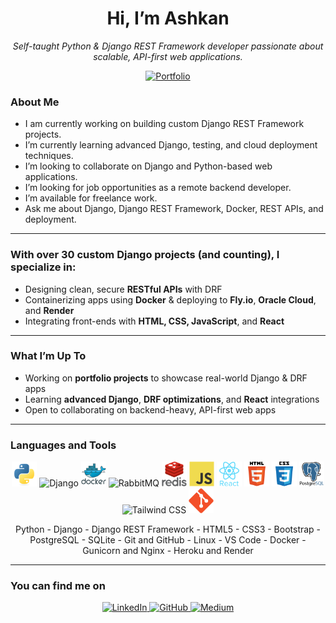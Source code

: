 <div align="center">
  <h1>Hi, I’m Ashkan</h1>
  <p>
    <em>Self-taught Python &amp; Django REST Framework developer passionate about scalable, API-first web applications.</em>
  </p>

  <p>
    <a href="https://codewithashkan.com" target="_blank" rel="noopener">
      <img src="https://img.shields.io/badge/Portfolio-Visit-blue?style=for-the-badge&logo=appveyor" alt="Portfolio"/>
    </a>
  </p>
</div>

### About Me

- I am currently working on building custom Django REST Framework projects.
- I’m currently learning advanced Django, testing, and cloud deployment techniques.
- I’m looking to collaborate on Django and Python-based web applications.
- I’m looking for job opportunities as a remote backend developer.
- I’m available for freelance work.
- Ask me about Django, Django REST Framework, Docker, REST APIs, and deployment.

---
### With over 30 custom Django projects (and counting), I specialize in:

-  Designing clean, secure **RESTful APIs** with DRF
-  Containerizing apps using **Docker** & deploying to **Fly.io**, **Oracle Cloud**, and **Render**
-  Integrating front-ends with **HTML, CSS, JavaScript**, and **React**
---

### What I’m Up To
- Working on **portfolio projects** to showcase real-world Django & DRF apps
- Learning **advanced Django**, **DRF optimizations**, and **React** integrations
- Open to collaborating on backend-heavy, API-first web apps

---

### Languages and Tools

<p align="center">
  <!-- Backend -->
  <img src="https://raw.githubusercontent.com/devicons/devicon/master/icons/python/python-original.svg" alt="Python" width="40" height="40"/>
  <img src="https://cdn.worldvectorlogo.com/logos/django.svg" alt="Django" width="40" height="40"/>
  <img src="https://raw.githubusercontent.com/devicons/devicon/master/icons/docker/docker-original-wordmark.svg" alt="Docker" width="40" height="40"/>
  <img src="https://www.vectorlogo.zone/logos/rabbitmq/rabbitmq-icon.svg" alt="RabbitMQ" width="40" height="40"/>
  <img src="https://raw.githubusercontent.com/devicons/devicon/master/icons/redis/redis-original-wordmark.svg" alt="Redis" width="40" height="40"/>
  <!-- Frontend -->
  <img src="https://raw.githubusercontent.com/devicons/devicon/master/icons/javascript/javascript-original.svg" alt="JavaScript" width="40" height="40"/>
  <img src="https://raw.githubusercontent.com/devicons/devicon/master/icons/react/react-original-wordmark.svg" alt="React" width="40" height="40"/>
  <img src="https://raw.githubusercontent.com/devicons/devicon/master/icons/html5/html5-original-wordmark.svg" alt="HTML5" width="40" height="40"/>
  <img src="https://raw.githubusercontent.com/devicons/devicon/master/icons/css3/css3-original-wordmark.svg" alt="CSS3" width="40" height="40"/>
  <!-- Database & CI/CD -->
  <img src="https://raw.githubusercontent.com/devicons/devicon/master/icons/postgresql/postgresql-original-wordmark.svg" alt="PostgreSQL" width="40" height="40"/>
  <img src="https://www.vectorlogo.zone/logos/tailwindcss/tailwindcss-icon.svg" alt="Tailwind CSS" width="40" height="40"/>
  <img src="https://raw.githubusercontent.com/devicons/devicon/master/icons/git/git-original.svg" alt="Git" width="40" height="40"/>
</p>

<p align="center">
Python
- Django
- Django REST Framework
- HTML5
- CSS3
- Bootstrap
- PostgreSQL
- SQLite
- Git and GitHub
- Linux
- VS Code
- Docker
- Gunicorn and Nginx
- Heroku and Render
</p>

---

### You can find me on

<p align="center">
  <a href="https://linkedin.com/in/ashkan-ahrari" target="_blank" rel="noopener">
    <img src="https://img.shields.io/badge/LinkedIn-Connect-blue?style=for-the-badge&logo=linkedin" alt="LinkedIn"/>
  </a>
  <a href="https://github.com/Ashkan" target="_blank" rel="noopener">
    <img src="https://img.shields.io/badge/GitHub-Follow-black?style=for-the-badge&logo=github" alt="GitHub"/>
  </a>
  <a href="https://medium.com/@ashkan.ahrari" target="_blank" rel="noopener">
    <img src="https://img.shields.io/badge/Medium-Read-white?style=for-the-badge&logo=medium" alt="Medium"/>
  </a>
</p>






